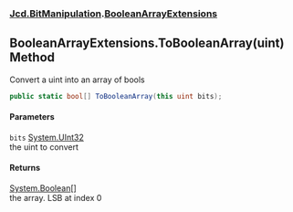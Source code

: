 ### [Jcd.BitManipulation](Jcd_BitManipulation.md 'Jcd.BitManipulation').[BooleanArrayExtensions](Jcd_BitManipulation_BooleanArrayExtensions.md 'Jcd.BitManipulation.BooleanArrayExtensions')
## BooleanArrayExtensions.ToBooleanArray(uint) Method
Convert a uint into an array of bools  
```csharp
public static bool[] ToBooleanArray(this uint bits);
```
#### Parameters
<a name='Jcd_BitManipulation_BooleanArrayExtensions_ToBooleanArray(uint)_bits'></a>
`bits` [System.UInt32](https://docs.microsoft.com/en-us/dotnet/api/System.UInt32 'System.UInt32')  
the uint to convert
  
#### Returns
[System.Boolean](https://docs.microsoft.com/en-us/dotnet/api/System.Boolean 'System.Boolean')[[]](https://docs.microsoft.com/en-us/dotnet/api/System.Array 'System.Array')  
the array. LSB at index 0
